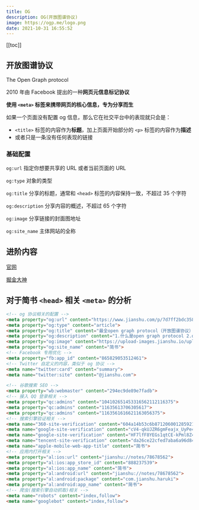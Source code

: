 ```yaml
---
title: OG
description: OG(开放图谱协议)
image: https://ogp.me/logo.png
date: 2021-10-31 16:55:52
---
```


[[toc]]

## 开放图谱协议

The Open Graph protocol

2010 年由 Facebook 提出的一种**网页元信息标记协议**

**使用 `<meta>` 标签来携带网页的核心信息，专为分享而生**

如果一个页面没有配置 og 信息，那么它在社交平台中的表现就只会是：
  - `<title>` 标签的内容作为**标题**，加上页面开始部分的 `<p>` 标签的内容作为**描述**
  - 或者只是一条没有任何表现的链接

### 基础配置

`og:url` 指定你想要共享的 URL 或者当前页面的 URL

`og:type` 对象的类型

`og:title` 分享的标题，通常和 `<head>` 标签的内容保持一致，不超过 35 个字符

`og:description` 分享内容的概述，不超过 65 个字符

`og:image` 分享链接的封面图地址

`og:site_name` 主体网站的全称

## 进阶内容

[官网](https://ogp.me/)

[掘金大神](https://juejin.cn/post/7023173942001008670)

## 对于简书 `<head>` 相关 `<meta>` 的分析

```html
<!-- og 协议相关的配置 -->
<meta property="og:url" content="https://www.jianshu.com/p/7d7ff2bdc358">
<meta property="og:type" content="article">
<meta property="og:title" content="最全open graph protocol（开放图谱协议） 介绍操作指南">
<meta property="og:description" content="1.什么是open graph protocol 2.open graph protocol 的重要性 3.如何设置open graph protocol 4.测试调试ope...">
<meta property="og:image" content="https://upload-images.jianshu.io/upload_images/5770069-4605ab6ebea06d6d.png">
<meta property="og:site_name" content="简书">
<!-- Facebook 专用优化 -->
<meta property="fb:app_id" content="865829053512461">
<!-- Twitter 自定义的内容，类似于 og 协议 -->
<meta name="twitter:card" content="summary">
<meta name="twitter:site" content="@jianshu.com">

<!-- 谷歌搜索 SEO -->
<meta property="wb:webmaster" content="294ec9de89e7fadb">
<!-- 接入 QQ 登录相关 -->
<meta property="qc:admins" content="104102651453316562112116375">
<meta property="qc:admins" content="11635613706305617">
<meta property="qc:admins" content="1163561616621163056375">
<!-- 搜索引擎验证相关 -->
<meta name="360-site-verification" content="604a14b53c6b871206001285921e81d8">
<meta name="google-site-verification" content="cV4-qkUJZR6gmFeajx_UyPe47GW9vY6cnCrYtCHYNh4">
<meta name="google-site-verification" content="HF7lfF8YEGs1qtCE-kPml8Z469e2RHhGajy6JPVy5XI">
<meta name="tencent-site-verification" content="da26ce22cfed7aba6a96d8409f9b53a6">
<meta name="apple-mobile-web-app-title" content="简书">
<!-- 应用内打开相关 -->
<meta property="al:ios:url" content="jianshu://notes/78678562">
<meta property="al:ios:app_store_id" content="888237539">
<meta property="al:ios:app_name" content="简书">
<meta property="al:android:url" content="jianshu://notes/78678562">
<meta property="al:android:package" content="com.jianshu.haruki">
<meta property="al:android:app_name" content="简书">
<!-- 爬虫(搜索引擎自动抓取)相关 -->
<meta name="robots" content="index,follow">
<meta name="googlebot" content="index,follow">
```